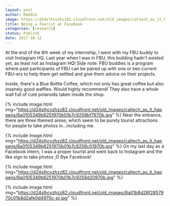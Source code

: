 ```yaml
---
layout: post
author: Maddie
image: https://d24slhcvzhzz82.cloudfront.net/old_images/caltech_as_it_happens/6a0105349b8251970b01b8d2afdff3970c.jpg
title: Being a Tourist at Facebook
categories: [research]
status: Publish
date: 2017-10-12
---
```



At the end of the 8th week of my internship, I went with my FBU buddy to visit Instagram HQ. Last year when I was in FBU, this building hadn't existed yet, as least not as Instagram HQ! Side note: FBU buddies is a program where past participants of FBU can be paired up with one or two current FBU-ers to help them get settled and give them advice on their projects.

Inside, there's a Blue Bottle Coffee, which not only has great coffee but also insanely good waffles. Would highly recommend! They also have a whole wall full of cute polaroids taken inside the shop.


{% include image.html img="https://d24slhcvzhzz82.cloudfront.net/old_images/caltech_as_it_happens/6a0105349b8251970b01b7c9258bf7970b.jpg" %}
Near the entrance, there are three themed areas, which seem to be purely tourist attractions for people to take photos in...including me.


{% include image.html img="https://d24slhcvzhzz82.cloudfront.net/old_images/caltech_as_it_happens/6a0105349b8251970b01b7c9258c01970b.jpg" %}
On my last day as a Facebook intern, I was a proper tourist and went back to Instagram and the like sign to take photos ;D Bye Facebook!

{% include image.html img="https://d24slhcvzhzz82.cloudfront.net/old_images/caltech_as_it_happens/6a0105349b8251970b01b7c9258d20970b.jpg" %}


{% include image.html img="https://d24slhcvzhzz82.cloudfront.net/old_images/6a01b8d28f2857970c01b8d2afe0d4970c-pi.jpg" %}
